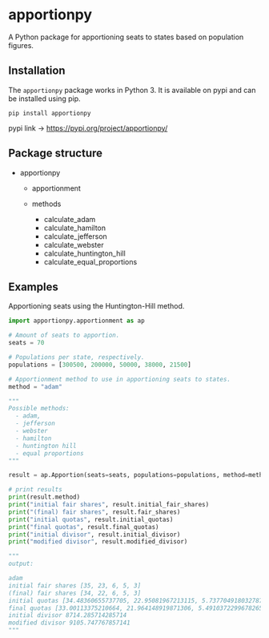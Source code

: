 apportionpy
======

A Python package for apportioning seats to states based on population figures. 

Installation
------------

The ``apportionpy`` package works in Python 3. It is available on pypi and can be installed using pip.

    pip install apportionpy

pypi link -> https://pypi.org/project/apportionpy/

Package structure
-----------------

* apportionpy

  * apportionment
  
  * methods

    * calculate_adam
    * calculate_hamilton
    * calculate_jefferson
    * calculate_webster
    * calculate_huntington_hill
    * calculate_equal_proportions

Examples
--------

Apportioning seats using the Huntington-Hill method.

``` python
import apportionpy.apportionment as ap

# Amount of seats to apportion.
seats = 70

# Populations per state, respectively.
populations = [300500, 200000, 50000, 38000, 21500]

# Apportionment method to use in apportioning seats to states.
method = "adam" 

"""
Possible methods:
  - adam,
  - jefferson 
  - webster
  - hamilton
  - huntington hill
  - equal proportions
"""

result = ap.Apportion(seats=seats, populations=populations, method=method)

# print results
print(result.method)
print("initial fair shares", result.initial_fair_shares)
print("(final) fair shares", result.fair_shares)
print("initial quotas", result.initial_quotas)
print("final quotas", result.final_quotas)
print("initial divisor", result.initial_divisor)
print("modified divisor", result.modified_divisor)

"""
output:

adam
initial fair shares [35, 23, 6, 5, 3] 
(final) fair shares [34, 22, 6, 5, 3] 
initial quotas [34.48360655737705, 22.95081967213115, 5.7377049180327875, 4.360655737704918, 2.4672131147540983] 
final quotas [33.00113375210664, 21.964148919871306, 5.4910372299678265, 4.1731882947755485, 2.3611460088861658] 
initial divisor 8714.285714285714 
modified divisor 9105.747767857141
"""

```
